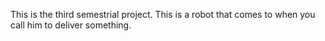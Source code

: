 This is the third semestrial project. This is a robot that comes to when you call him to deliver something.
